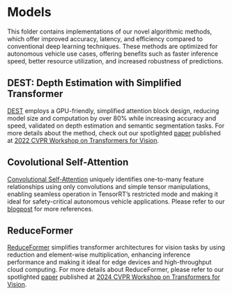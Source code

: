 # Models
This folder contains implementations of our novel algorithmic methods, which offer improved accuracy, latency, and efficiency compared to conventional deep learning techniques. 
These methods are optimized for autonomous vehicle use cases, offering benefits such as faster inference speed, better resource utilization, and increased robustness of predictions.

## DEST: Depth Estimation with Simplified Transformer
[DEST](./DEST/) employs a GPU-friendly, simplified attention block design, reducing model size and computation by over 80% while increasing accuracy and speed, validated on depth estimation and semantic segmentation tasks. 
For more details about the method, check out our spotlighted [paper](https://arxiv.org/abs/2204.13791) published at [2022 CVPR Workshop on Transformers for Vision](https://sites.google.com/view/t4v-cvpr22/home?authuser=0).

## Covolutional Self-Attention 
[Convolutional Self-Attention](./ConvSelfAttention/) uniquely identifies one-to-many feature relationships using only convolutions and simple tensor manipulations, enabling seamless operation in TensorRT’s restricted mode and making it ideal for safety-critical autonomous vehicle applications. 
Please refer to our [blogpost](https://developer.nvidia.com/blog/emulating-the-attention-mechanism-in-transformer-models-with-a-fully-convolutional-network/) for more references. 

## ReduceFormer
[ReduceFormer](./ReduceFormer/) simplifies transformer architectures for vision tasks by using reduction and element-wise multiplication, enhancing inference performance and making it ideal for edge devices and high-throughput cloud computing.
For more details about ReduceFormer, please refer to our spotlighted [paper](https://arxiv.org/abs/2406.07488) published at [2024 CVPR Workshop on Transformers for Vision](https://sites.google.com/view/t4v-cvpr24).

